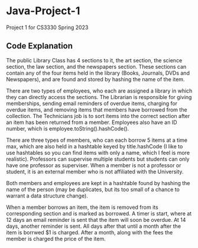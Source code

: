 # Java-Project-1
Project 1 for CS3330 Spring 2023


## Code Explanation

The public Library Class has 4 sections to it, the art section, the science section, the law section, and the newspapers section. These sections can contain any of the four items held in the library (Books, Journals, DVDs and Newspapers), and are found and stored by hashing the name of the item. 

There are two types of employees, who each are assigned a library in which they can directly access the sections. The Librarian is responsible for giving memberships, sending email reminders of overdue items, charging for overdue items, and removing items that members have borrowed from the collection. The Technicians job is to sort items into the correct section after an item has been returned from a member. Employees also have an ID number, which is employee.toString().hashCode().

There are three types of members, who can each borrow 5 items at a time max, which are also held in a hashtable keyed by title.hashCode (I like to use hashtables so you can find items with only a name, which I feel is more realistic). Professors can supervise multiple students but students can only have one professor as superviser. When a member is not a professor or student, it is an external member who is not affiliated with the University.

Both members and employees are kept in a hashtable found by hashing the name of the person (may be duplicates, but its too small of a chance to warrant a data structure change).

When a member borrows an item, the item is removed from its corresponding section and is marked as borrowed. A timer is start, where at 12 days an email reminder is sent that the item will soon be overdue. At 14 days, another reminder is sent. All days after that until a month after the item is borrwed $1 is charged. After a month, along with the fees the member is charged the price of the item.
